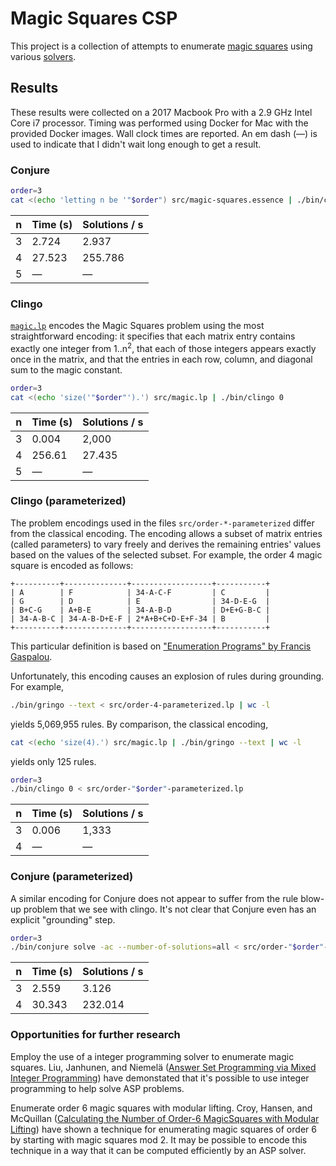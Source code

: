 # Magic Squares CSP

This project is a collection of attempts to enumerate [magic squares][magic-squares] using various [solvers][solvers].

[magic-squares]: https://en.wikipedia.org/wiki/Magic_square
[solvers]: https://en.wikipedia.org/wiki/Solver

## Results

These results were collected on a 2017 Macbook Pro with a 2.9 GHz Intel Core i7 processor. Timing was performed using Docker for Mac with the provided Docker images. Wall clock times are reported. An em dash (&mdash;) is used to indicate that I didn't wait long enough to get a result.

### Conjure

```sh
order=3
cat <(echo 'letting n be '"$order") src/magic-squares.essence | ./bin/conjure solve -ac --number-of-solutions=all
```

n  | Time (s) | Solutions / s
--- | --- | ---
3 | 2.724 | 2.937
4 | 27.523 | 255.786
5 | &mdash; | &mdash;

### Clingo

[`magic.lp`][magic.lp] encodes the Magic Squares problem using the most straightforward encoding: it specifies that each matrix entry contains exactly one integer from 1..n<sup>2</sup>, that each of those integers appears exactly once in the matrix, and that the entries in each row, column, and diagonal sum to the magic constant.

[magic.lp]: https://github.com/cjlarose/magic-squares-csp/blob/master/src/magic.lp

```sh
order=3
cat <(echo 'size('"$order"').') src/magic.lp | ./bin/clingo 0
```

n | Time (s) | Solutions / s
--- | --- | ---
3 | 0.004 | 2,000
4 | 256.61 | 27.435
5 | &mdash; | &mdash;

### Clingo (parameterized)

The problem encodings used in the files `src/order-*-parameterized` differ from the classical encoding. The encoding allows a subset of matrix entries (called parameters) to vary freely and derives the remaining entries' values based on the values of the selected subset. For example, the order 4 magic square is encoded as follows:

```
+----------+--------------+------------------+-----------+
| A        | F            | 34-A-C-F         | C         |
| G        | D            | E                | 34-D-E-G  |
| B+C-G    | A+B-E        | 34-A-B-D         | D+E+G-B-C |
| 34-A-B-C | 34-A-B-D+E-F | 2*A+B+C+D-E+F-34 | B         |
+----------+--------------+------------------+-----------+
```

This particular definition is based on ["Enumeration Programs" by Francis Gaspalou][gaspalou].

[gaspalou]: http://www.gaspalou.fr/magic-squares/enumeration.htm#13

Unfortunately, this encoding causes an explosion of rules during grounding. For example,

```sh
./bin/gringo --text < src/order-4-parameterized.lp | wc -l
```

yields 5,069,955 rules. By comparison, the classical encoding,

```sh
cat <(echo 'size(4).') src/magic.lp | ./bin/gringo --text | wc -l
```

yields only 125 rules.

```sh
order=3
./bin/clingo 0 < src/order-"$order"-parameterized.lp
```

n | Time (s) | Solutions / s
--- | --- | ---
3 | 0.006 | 1,333
4 | &mdash; | &mdash;

### Conjure (parameterized)

A similar encoding for Conjure does not appear to suffer from the rule blow-up problem that we see with clingo. It's not clear that Conjure even has an explicit "grounding" step.

```sh
order=3
./bin/conjure solve -ac --number-of-solutions=all < src/order-"$order"-parameterized.essence
```

n | Time (s) | Solutions / s
--- | --- | ---
3 | 2.559 | 3.126
4 | 30.343 | 232.014

### Opportunities for further research

Employ the use of a integer programming solver to enumerate magic squares. Liu, Janhunen, and Niemelä ([Answer Set Programming via Mixed Integer Programming][mip]) have demonstated that it's possible to use integer programming to help solve ASP problems.

[mip]: http://users.ics.aalto.fi/guohua/KR12.pdf

Enumerate order 6 magic squares with modular lifting. Croy, Hansen, and McQuillan ([Calculating the Number of Order-6 MagicSquares with Modular Lifting][modular-lifting]) have shown a technique for enumerating magic squares of order 6 by starting with magic squares mod 2. It may be possible to encode this technique in a way that it can be computed efficiently by an ASP solver.

[modular-lifting]: https://www.aaai.org/ocs/index.php/SOCS/SOCS16/paper/viewFile/13973/13254

